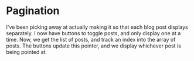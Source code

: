 # Pagination

I've been picking away at actually making it so that each blog post displays separately. I now have buttons to toggle posts, and only display one at a time. Now, we get the list of posts, and track an index into the array of posts. The buttons update this pointer, and we display whichever post is being pointed at.
